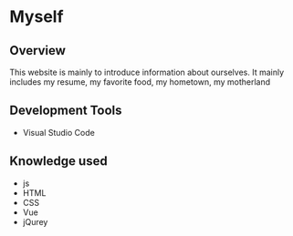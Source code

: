 # Myself

## Overview

This website is mainly to introduce information about ourselves. It mainly includes my resume, my favorite food, my hometown, my motherland

## Development Tools

- Visual Studio Code

## Knowledge used

- js
- HTML
- CSS
- Vue
- jQurey

